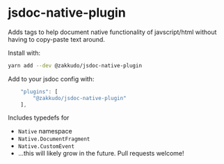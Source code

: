 # jsdoc-native-plugin

Adds tags to help document native functionality of javscript/html without having to copy-paste text around.

Install with:

```sh
yarn add --dev @zakkudo/jsdoc-native-plugin
```

Add to your jsdoc config with:

```js
    "plugins": [
        "@zakkudo/jsdoc-native-plugin"
    ],
```

Includes typedefs for

- `Native` namespace
- `Native.DocumentFragment`
- `Native.CustomEvent`
- ...this will likely grow in the future.  Pull requests welcome!
